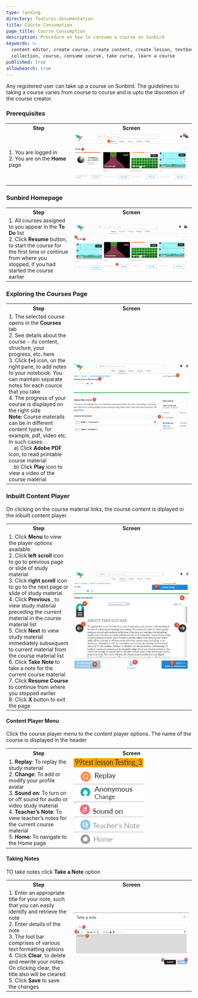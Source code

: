 ```yaml
---
type: landing
directory: features-documentation
title: Course Consumption
page_title: Course Consumption
description: Procedure on how to consume a course on Sunbird
keywords: >-
  content editor, create course, create content, create lesson, textbook,
  collection, course, consume course, take curse, learn a course
published: true
allowSearch: true
---
```

Any registered user can take up a course on Sunbird. The guidelines to taking a course varies from course to course and is upto the discretion of the course creator.

### Prerequisites

<table>
  <tr>
    <th style="width:35%;">Step</th>
    <th style="width:65%;">Screen</th>
  </tr>
  <tr>
    <td>1. You are logged in <br>2. You are on the <b>Home</b> page </td>
      <td><img src="pages/features-documentation/images/consumption_home.png"></td>
  </tr>
  </table>

### Sunbird Homepage

<table>
  <tr>
    <th style="width:35%;">Step</th>
    <th style="width:65%;">Screen</th>
  </tr>
  <tr>
    <td>1. All courses assigned to you appear in the <b>To Do</b> list <br>2. Click <b>Resume</b> button, to start the course for the first time or continue from where you stopped, if you had started the course earlier</td>
      <td><img src="pages/features-documentation/images/consumption_todo.png"></td>
  </tr>
  </table>
  
### Exploring the Courses Page
  
  <table>
  <tr>
    <th style="width:35%;">Step</th>
    <th style="width:65%;">Screen</th>
  </tr>
  <tr>
    <td>1. The selected course opens in the <b>Courses</b> tab <br>2. See details about the course - its content, structure, your progress, etc. here <br>3. Click <b>(+)</b> icon, on the right pane, to add notes to your notebook. You can maintain separate notes for each cource that you take <br>4. The progress of your course is displayed on the right side <br><b>Note:</b> Course materails can be in different content types, for example, pdf, video etc. In such cases: <br>&emsp;a) Click <b>Adobe PDF</b> icon, to read printable course material <br>&emsp;b) Click <b>Play</b> icon to view a video of the course material</td>
      <td><img src="pages/features-documentation/images/consumption_details.png"></td>
  </tr>
  </table>
  
### Inbuilt Content Player
  
  On clicking on the course material links, the course content is diplayed in the inbuilt content player.
  <table>
  <tr>
    <th style="width:35%;">Step</th>
    <th style="width:65%;">Screen</th>
  </tr>
  <tr>
    <td>1. Click <b>Menu</b> to view the player options available <br>2. Click <b>left scroll</b> icon to go to previous page or slide of study material <br>3. Click <b>right scroll</b> icon to go to the next page or slide of study material <br>4. Click <b>Previous</b> , to view study material preceding the current material in the course material list <br>5. Click <b>Next</b> to view study material immediately subsequent to current material from the course material list <br>6. Click <b>Take Note</b> to take a note for the current course material <br>7. Click <b>Resume Course</b> to continue from where you stopped earlier <br>8. Click <b>X</b> button to exit the page</td>
    <td><img src="pages/features-documentation/images/consumption_contentplayer.png"></td>
  </tr>
  </table>
  
#### Content Player Menu

  Click the course player menu to the content player options. The name of the course is displayed in the header
  <table>
  <tr>
    <th style="width:35%;">Step</th>
    <th style="width:65%;">Screen</th>
  </tr>
  <tr>
    <td>1. <b>Replay</b>: To replay the study material <br>2. <b>Change</b>: To add or modify your profile avatar <br>3. <b>Sound on</b>: To turn on or off sound for audio or video study material <br>4. <b>Teacher’s Note</b>: To view teacher’s notes for the current course material <br>5. <b>Home</b>: To navigate to the Home page </td>
      <td><img src="pages/features-documentation/images/consumption_contentplayer2.png"></td>
  </tr>
  </table>
  
#### Taking Notes
  
  TO take notes click **Take a Note** option
  <table>
  <tr>
    <th style="width:35%;">Step</th>
    <th style="width:65%;">Screen</th>
  </tr>
  <tr>
    <td>1. Enter an appropriate title for your note, such that you can easily identify and retrieve the note <br>2. Enter details of the note <br>3. The tool bar comprises of various text formatting options <br>4. Click <b>Clear</b>, to delete and rewrite your notes. On clicking clear, the title also will be cleared <br>5. Click <b>Save</b> to save the changes</td>
      <td><img src="pages/features-documentation/images/consumption_notes.png"></td>
  </tr>
  </table>
    
